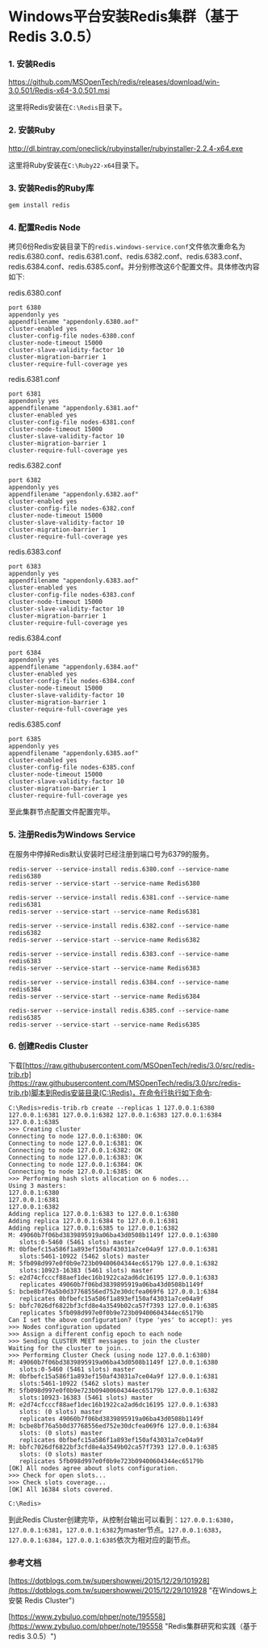 # Windows平台安装Redis集群（基于Redis 3.0.5）

### 1. 安装Redis

https://github.com/MSOpenTech/redis/releases/download/win-3.0.501/Redis-x64-3.0.501.msi

这里将Redis安装在`C:\Redis`目录下。

### 2. 安装Ruby

http://dl.bintray.com/oneclick/rubyinstaller/rubyinstaller-2.2.4-x64.exe

这里将Ruby安装在`C:\Ruby22-x64`目录下。

### 3. 安装Redis的Ruby库

```ruby
gem install redis
```

### 4. 配置Redis Node

拷贝6份Redis安装目录下的`redis.windows-service.conf`文件依次重命名为redis.6380.conf、redis.6381.conf、redis.6382.conf、redis.6383.conf、redis.6384.conf、redis.6385.conf。并分别修改这6个配置文件。具体修改内容如下:

redis.6380.conf

```
port 6380
appendonly yes
appendfilename "appendonly.6380.aof"
cluster-enabled yes
cluster-config-file nodes-6380.conf
cluster-node-timeout 15000
cluster-slave-validity-factor 10
cluster-migration-barrier 1
cluster-require-full-coverage yes
```

redis.6381.conf

```
port 6381
appendonly yes
appendfilename "appendonly.6381.aof"
cluster-enabled yes
cluster-config-file nodes-6381.conf
cluster-node-timeout 15000
cluster-slave-validity-factor 10
cluster-migration-barrier 1
cluster-require-full-coverage yes
```

redis.6382.conf

```
port 6382
appendonly yes
appendfilename "appendonly.6382.aof"
cluster-enabled yes
cluster-config-file nodes-6382.conf
cluster-node-timeout 15000
cluster-slave-validity-factor 10
cluster-migration-barrier 1
cluster-require-full-coverage yes
```

redis.6383.conf

```
port 6383
appendonly yes
appendfilename "appendonly.6383.aof"
cluster-enabled yes
cluster-config-file nodes-6383.conf
cluster-node-timeout 15000
cluster-slave-validity-factor 10
cluster-migration-barrier 1
cluster-require-full-coverage yes
```

redis.6384.conf

```
port 6384
appendonly yes
appendfilename "appendonly.6384.aof"
cluster-enabled yes
cluster-config-file nodes-6384.conf
cluster-node-timeout 15000
cluster-slave-validity-factor 10
cluster-migration-barrier 1
cluster-require-full-coverage yes
```

redis.6385.conf

```
port 6385
appendonly yes
appendfilename "appendonly.6385.aof"
cluster-enabled yes
cluster-config-file nodes-6385.conf
cluster-node-timeout 15000
cluster-slave-validity-factor 10
cluster-migration-barrier 1
cluster-require-full-coverage yes
```

至此集群节点配置文件配置完毕。

### 5. 注册Redis为Windows Service

在服务中停掉Redis默认安装时已经注册到端口号为6379的服务。

```
redis-server --service-install redis.6380.conf --service-name redis6380
redis-server --service-start --service-name Redis6380

redis-server --service-install redis.6381.conf --service-name redis6381
redis-server --service-start --service-name Redis6381

redis-server --service-install redis.6382.conf --service-name redis6382
redis-server --service-start --service-name Redis6382

redis-server --service-install redis.6383.conf --service-name redis6383
redis-server --service-start --service-name Redis6383

redis-server --service-install redis.6384.conf --service-name redis6384
redis-server --service-start --service-name Redis6384

redis-server --service-install redis.6385.conf --service-name redis6385
redis-server --service-start --service-name Redis6385
```

### 6. 创建Redis Cluster

下载[https://raw.githubusercontent.com/MSOpenTech/redis/3.0/src/redis-trib.rb](https://raw.githubusercontent.com/MSOpenTech/redis/3.0/src/redis-trib.rb)脚本到Redis安装目录(C:\Redis)，在命令行执行如下命令:

```
C:\Redis>redis-trib.rb create --replicas 1 127.0.0.1:6380 127.0.0.1:6381 127.0.0.1:6382 127.0.0.1:6383 127.0.0.1:6384 127.0.0.1:6385
>>> Creating cluster
Connecting to node 127.0.0.1:6380: OK
Connecting to node 127.0.0.1:6381: OK
Connecting to node 127.0.0.1:6382: OK
Connecting to node 127.0.0.1:6383: OK
Connecting to node 127.0.0.1:6384: OK
Connecting to node 127.0.0.1:6385: OK
>>> Performing hash slots allocation on 6 nodes...
Using 3 masters:
127.0.0.1:6380
127.0.0.1:6381
127.0.0.1:6382
Adding replica 127.0.0.1:6383 to 127.0.0.1:6380
Adding replica 127.0.0.1:6384 to 127.0.0.1:6381
Adding replica 127.0.0.1:6385 to 127.0.0.1:6382
M: 49060b7f06bd3839895919a06ba43d0508b1149f 127.0.0.1:6380
   slots:0-5460 (5461 slots) master
M: 0bfbefc15a586f1a893ef150af43031a7ce04a9f 127.0.0.1:6381
   slots:5461-10922 (5462 slots) master
M: 5fb098d997e0f0b9e723b09400604344ec65179b 127.0.0.1:6382
   slots:10923-16383 (5461 slots) master
S: e2d74cfcccf88aef1dec16b1922ca2ad6dc16195 127.0.0.1:6383
   replicates 49060b7f06bd3839895919a06ba43d0508b1149f
S: bcbe8bf76a5b0d37768556ed752e30dcfea069f6 127.0.0.1:6384
   replicates 0bfbefc15a586f1a893ef150af43031a7ce04a9f
S: bbfc7026df6822bf3cfd8e4a3549b02ca57f7393 127.0.0.1:6385
   replicates 5fb098d997e0f0b9e723b09400604344ec65179b
Can I set the above configuration? (type 'yes' to accept): yes
>>> Nodes configuration updated
>>> Assign a different config epoch to each node
>>> Sending CLUSTER MEET messages to join the cluster
Waiting for the cluster to join...
>>> Performing Cluster Check (using node 127.0.0.1:6380)
M: 49060b7f06bd3839895919a06ba43d0508b1149f 127.0.0.1:6380
   slots:0-5460 (5461 slots) master
M: 0bfbefc15a586f1a893ef150af43031a7ce04a9f 127.0.0.1:6381
   slots:5461-10922 (5462 slots) master
M: 5fb098d997e0f0b9e723b09400604344ec65179b 127.0.0.1:6382
   slots:10923-16383 (5461 slots) master
M: e2d74cfcccf88aef1dec16b1922ca2ad6dc16195 127.0.0.1:6383
   slots: (0 slots) master
   replicates 49060b7f06bd3839895919a06ba43d0508b1149f
M: bcbe8bf76a5b0d37768556ed752e30dcfea069f6 127.0.0.1:6384
   slots: (0 slots) master
   replicates 0bfbefc15a586f1a893ef150af43031a7ce04a9f
M: bbfc7026df6822bf3cfd8e4a3549b02ca57f7393 127.0.0.1:6385
   slots: (0 slots) master
   replicates 5fb098d997e0f0b9e723b09400604344ec65179b
[OK] All nodes agree about slots configuration.
>>> Check for open slots...
>>> Check slots coverage...
[OK] All 16384 slots covered.

C:\Redis>
```

到此Redis Cluster创建完毕，从控制台输出可以看到：`127.0.0.1:6380`，`127.0.0.1:6381`，`127.0.0.1:6382`为master节点。`127.0.0.1:6383`，`127.0.0.1:6384`，`127.0.0.1:6385`依次为相对应的副节点。

### 参考文档

[https://dotblogs.com.tw/supershowwei/2015/12/29/101928](https://dotblogs.com.tw/supershowwei/2015/12/29/101928 "在Windows上安裝 Redis Cluster")

[https://www.zybuluo.com/phper/note/195558](https://www.zybuluo.com/phper/note/195558 "Redis集群研究和实践（基于redis 3.0.5）")

